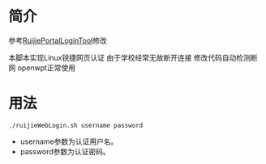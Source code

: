 # 简介

参考[RuijiePortalLoginTool](https://github.com/callmeliwen/RuijiePortalLoginTool)修改

本脚本实现Linux锐捷网页认证 由于学校经常无故断开连接 修改代码自动检测断网 openwpt正常使用

# 用法

```shell
./ruijieWebLogin.sh username password
```

- username参数为认证用户名。
- password参数为认证密码。
